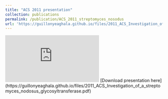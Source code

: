 ```yaml
---
title: "ACS 2011 presentation"
collection: publications
permalink: /publication/ACS_2011_streptomyces_nosodus
url: 'https://guillonyeaghala.github.io/files/2011_ACS_Investigation_of_a_streptomyces_nodosus_glycosyltransferase.pdf'
---
```

<embed src="https://guillonyeaghala.github.io/files/2011_ACS_Investigation_of_a_streptomyces_nodosus_glycosyltransferase.pdf" type="application/pdf" />
[Download presentation here](https://guillonyeaghala.github.io/files/2011_ACS_Investigation_of_a_streptomyces_nodosus_glycosyltransferase.pdf)

